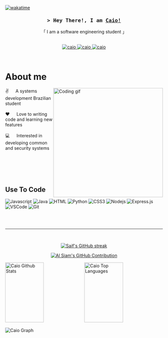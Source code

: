 
<a href="https://github.com/Caiosmp">
 
</a>


[![wakatime](https://wakatime.com/badge/user/eebb3dd8-d9b2-40de-9b88-6fd6cac99dbc.svg)](https://wakatime.com/@eebb3dd8-d9b2-40de-9b88-6fd6cac99dbc)

<!-- Intro  -->
<h3 align="center">
        <samp>&gt; Hey There!, I am
                <b><a target="_blank" href="#">Caio!</a></b>
        </samp>
</h3>


<p align="center"> 
    「 I am a software engineering student 」
    <br>
    <br>
  </samp>
</p>

<p align="center">
 <a href="#" target="blank">
 </a>
 <a href="www.linkedin.com/in/caio-sampaio-tx10" target="_blank">
  <img src="https://img.shields.io/badge/LinkedIn-0077B5?style=for-the-badge&logo=linkedin&logoColor=white" alt="caio"/>
 </a>
<a href=<a href = "caiosampaio.044@gmail.com" target="_blank">
  <img src="https://img.shields.io/badge/-Gmail-%23333?style=for-the-badge&logo=gmail&logoColor=white" alt="caio" />
 </a> 
 <a href="https://www.instagram.com/caioo_smp/" target="_blank">
  <img src="https://img.shields.io/badge/Instagram-fe4164?style=for-the-badge&logo=instagram&logoColor=white" alt="caio" />
 </a> 
 
  
</p>
<br />

<!-- About Section -->
 # About me
 
<p>
 <img align="right" width="350" src="mr-robot-elliot-alderson (1).gif" alt="Coding gif" />
  
 ✌️ &emsp; A systems development Brazilian student <br/><br/>
 ❤️ &emsp; Love to writing code and learning new features<br/><br/>
 💻 &emsp; Interested in developing common and security systems <br/><br/>

</p>

<br/>
<br/>
<br/>

## Use To Code

![Javascript](https://img.shields.io/badge/Javascript-F0DB4F?style=for-the-badge&labelColor=black&logo=javascript&logoColor=F0DB4F)
![Java](https://img.shields.io/badge/java-%23ED8B00.svg?style=for-the-badge&logo=openjdk&logoColor=white)
![HTML](https://img.shields.io/badge/HTML5-E34F26?style=for-the-badge&logo=html5&logoColor=white)
![Python](https://img.shields.io/badge/python-3670A0?style=for-the-badge&logo=python&logoColor=ffdd54)
![CSS3](https://img.shields.io/badge/CSS3-1572B6?style=for-the-badge&logo=css3&logoColor=white)
![Nodejs](https://img.shields.io/badge/Nodejs-3C873A?style=for-the-badge&labelColor=black&logo=node.js&logoColor=3C873A)
![Express.js](https://img.shields.io/badge/Express.js-000000?style=for-the-badge&logo=express&logoColor=white)
![VSCode](https://img.shields.io/badge/Visual_Studio-0078d7?style=for-the-badge&logo=visual%20studio&logoColor=white)
![Git](https://img.shields.io/badge/Git-F05032?style=for-the-badge&logo=git&logoColor=white)

<br/>


<br/>
<hr/>
<br/>

<p align="center">
  <a href="https://github.com/Caiosmp">
    <img src="https://github-readme-streak-stats.herokuapp.com/?user=Caiosmp&theme=radical&border=7F3FBF&background=0D1117" alt="Saif's GitHub streak"/>
  </a>
</p>

<p align="center">
  <a href="https://github.com/Caiosmp">
    <img src="https://github-profile-summary-cards.vercel.app/api/cards/profile-details?username=Caiosmp&theme=radical" alt="Al Siam's GitHub Contribution"/>
  </a>
</p>

<a> 
    <a href="https://github.com/Caiosmp"><img alt="Caio Github Stats" src="https://denvercoder1-github-readme-stats.vercel.app/api?username=Caiosmp&show_icons=true&count_private=true&theme=react&border_color=7F3FBF&bg_color=0D1117&title_color=F85D7F&icon_color=F8D866" height="192px" width="49.5%"/></a>
  <a href="https://github.com/Caiosmp"><img alt="Caio Top Languages" src="https://denvercoder1-github-readme-stats.vercel.app/api/top-langs/?username=Caiosmp&langs_count=8&layout=compact&theme=react&border_color=7F3FBF&bg_color=0D1117&title_color=F85D7F&icon_color=F8D866" height="192px" width="49.5%"/></a>
  <br/>
</a>


![Caio Graph](https://github-readme-activity-graph.vercel.app/graph?username=Caiosmp&custom_title=Al%20Siam's%20GitHub%20Activity%20Graph&bg_color=0D1117&color=7F3FBF&line=7F3FBF&point=7F3FBF&area_color=FFFFFF&title_color=FFFFFF&area=true)

